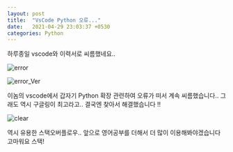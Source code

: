 ```yaml
---
layout: post
title:  "VsCode Python 오류..."
date:   2021-04-29 23:03:37 +0530
categories: Python
---
```

하루종일 vscode와 이력서로 씨름했네요..

![error](/assets/vcsode_error.PNG)

![error_Ver](/assets/vcsode_error.ver.PNG)

이놈의 vscode에서 갑자기 Python 확장 관련하여 오류가 떠서
계속 씨름했습니다.. 그래도 역시 구글링이 최고라고.. 결국엔 찾아서
해결했습니다 !!

![clear](/assets/vcsode_clear.PNG)

역시 유용한 스택오버플로우..
앞으로 영어공부를 더해서 더 많이 이용해봐야겠습니다
고마워요 스택!


[jekyll-docs]: https://jekyllrb.com/docs/home
[jekyll-gh]:   https://github.com/jekyll/jekyll
[jekyll-talk]: https://talk.jekyllrb.com/

